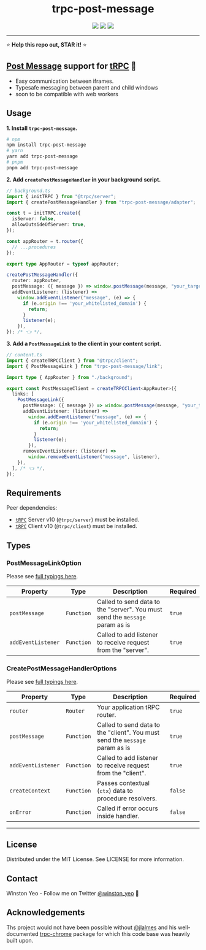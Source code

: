 <div align="center">
  <h1>trpc-post-message</h1>
  <a href="https://www.npmjs.com/package/@elasticbottle/trpc-post-message"><img src="https://img.shields.io/npm/v/@elasticbottle/trpc-post-message.svg?style=flat&color=white" target="_blank" /></a>
  <a href="./LICENSE"><img src="https://img.shields.io/badge/license-MIT-black" /></a>
  <a href="https://trpc.io/discord" target="_blank"><img src="https://img.shields.io/badge/chat-discord-blue.svg" /></a>
  <br />
  <hr />
</div>

⭐ **Help this repo out, STAR it!** ⭐

## **[Post Message](https://developer.mozilla.org/en-US/docs/Web/API/Window/postMessage/) support for [tRPC](https://trpc.io/)** 📨

- Easy communication between iframes.
- Typesafe messaging between parent and child windows
- soon to be compatible with web workers

## Usage

**1. Install `trpc-post-message`.**

```bash
# npm
npm install trpc-post-message
# yarn
yarn add trpc-post-message
# pnpm
pnpm add trpc-post-message
```

**2. Add `createPostMessageHandler` in your background script.**

```typescript
// background.ts
import { initTRPC } from "@trpc/server";
import { createPostMessageHandler } from "trpc-post-message/adapter";

const t = initTRPC.create({
  isServer: false,
  allowOutsideOfServer: true,
});

const appRouter = t.router({
  // ...procedures
});

export type AppRouter = typeof appRouter;

createPostMessageHandler({
  router: appRouter,
  postMessage: ({ message }) => window.postMessage(message, "your_targeted_url"),
  addEventListener: (listener) =>
    window.addEventListener("message", (e) => {
      if (e.origin !== 'your_whitelisted_domain') {
        return;
      }
      listener(e);
    }),
}); /* 👈 */,
```

**3. Add a `PostMessageLink` to the client in your content script.**

```typescript
// content.ts
import { createTRPCClient } from "@trpc/client";
import { PostMessageLink } from "trpc-post-message/link";

import type { AppRouter } from "./background";

export const PostMessageClient = createTRPCClient<AppRouter>({
  links: [
    PostMessageLink({
      postMessage: ({ message }) => window.postMessage(message, "your_targeted_url"),
      addEventListener: (listener) =>
        window.addEventListener("message", (e) => {
          if (e.origin !== 'your_whitelisted_domain') {
            return;
          }
          listener(e);
        }),
      removeEventListener: (listener) =>
        window.removeEventListener("message", listener),
    }),
  ], /* 👈 */,
});
```

## Requirements

Peer dependencies:

- [`tRPC`](https://github.com/trpc/trpc) Server v10 (`@trpc/server`) must be installed.
- [`tRPC`](https://github.com/trpc/trpc) Client v10 (`@trpc/client`) must be installed.

## Types

### PostMessageLinkOption

Please see [full typings here](src/link/index.ts).

| Property           | Type       | Description                                                                  | Required |
| ------------------ | ---------- | ---------------------------------------------------------------------------- | -------- |
| `postMessage`      | `Function` | Called to send data to the "server". You must send the `message` param as is | `true`   |
| `addEventListener` | `Function` | Called to add listener to receive request from the "server".                 | `true`   |

### CreatePostMessageHandlerOptions

Please see [full typings here](src/adapter/index.ts).

| Property           | Type       | Description                                                                  | Required |
| ------------------ | ---------- | ---------------------------------------------------------------------------- | -------- |
| `router`           | `Router`   | Your application tRPC router.                                                | `true`   |
| `postMessage`      | `Function` | Called to send data to the "client". You must send the `message` param as is | `true`   |
| `addEventListener` | `Function` | Called to add listener to receive request from the "client".                 | `true`   |
| `createContext`    | `Function` | Passes contextual (`ctx`) data to procedure resolvers.                       | `false`  |
| `onError`          | `Function` | Called if error occurs inside handler.                                       | `false`  |

---

## License

Distributed under the MIT License. See LICENSE for more information.

## Contact

Winston Yeo - Follow me on Twitter [@winston_yeo](https://twitter.com/winston_yeo) 💖

## Acknowledgements

Ths project would not have been possible without [@jlalmes](https://twitter.com/jlalmes) and his well-documented [trpc-chrome](https://github.com/jlalmes/trpc-chrome) package for which this code base was heavily built upon.
